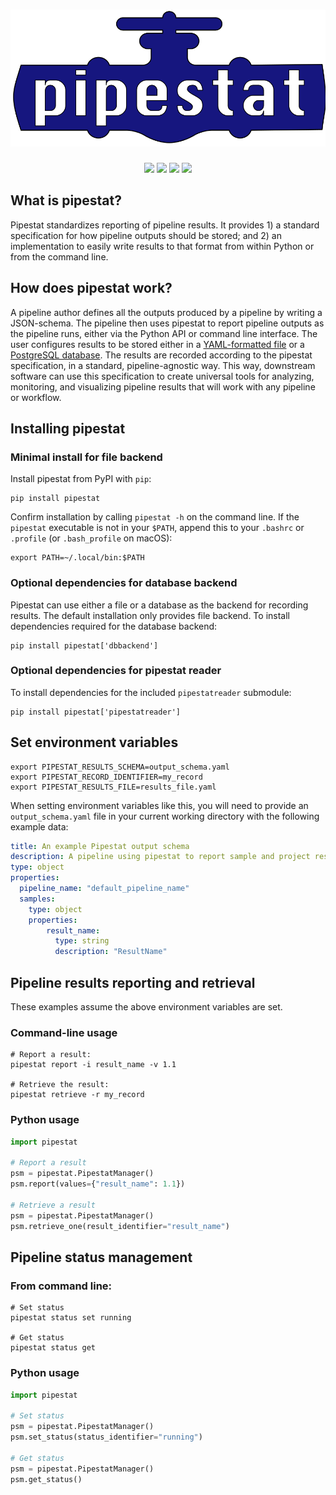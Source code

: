 # <img src="https://raw.githubusercontent.com/pepkit/pipestat/master/docs/img/pipestat_logo.svg?sanitize=true" alt="pipestat" class="img-header"/>

<p align="center">
<a href="https://pep.databio.org" alt="PEP compatible"><img src="https://pepkit.github.io/img/PEP-compatible-green.svg"/></a>
<a href="https://github.com/pepkit/pipestat/actions/workflows/run-pytest.yml" alt="Run pytests"><img src="https://github.com/pepkit/pipestat/workflows/Run%20pytests/badge.svg"/></a>
<a href="https://pypi.org/project/pipestat" alt="PyPI badge"><img src="https://img.shields.io/pypi/v/eido"/></a>
<a href="https://github.com/pepkit/pipestat" alt="GitHub source code"><img src="https://img.shields.io/badge/source-github-354a75?logo=github"/></a>
</p>


## What is pipestat?

Pipestat standardizes reporting of pipeline results. It provides 1) a standard specification for how pipeline outputs should be stored; and 2) an implementation to easily write results to that format from within Python or from the command line.

## How does pipestat work?

A pipeline author defines all the outputs produced by a pipeline by writing a JSON-schema. The pipeline then uses pipestat to report pipeline outputs as the pipeline runs, either via the Python API or command line interface. The user configures results to be stored either in a [YAML-formatted file](https://yaml.org/spec/1.2/spec.html) or a [PostgreSQL database](https://www.postgresql.org/). The results are recorded according to the pipestat specification, in a standard, pipeline-agnostic way. This way, downstream software can use this specification to create universal tools for analyzing, monitoring, and visualizing pipeline results that will work with any pipeline or workflow.

<!-- TODO: This needs a graphical representation here. -->


## Installing pipestat

### Minimal install for file backend

Install pipestat from PyPI with `pip`: 

```
pip install pipestat
```

Confirm installation by calling `pipestat -h` on the command line. If the `pipestat` executable is not in your `$PATH`, append this to your `.bashrc` or `.profile` (or `.bash_profile` on macOS):

```console
export PATH=~/.local/bin:$PATH
```

### Optional dependencies for database backend

Pipestat can use either a file or a database as the backend for recording results. The default installation only provides file backend. To install dependencies required for the database backend:

```
pip install pipestat['dbbackend']
```

### Optional dependencies for pipestat reader

To install dependencies for the included `pipestatreader` submodule:

```
pip install pipestat['pipestatreader']
```

## Set environment variables

<!-- TODO: What is going on here? This needs a sentence of explanation before jumping into a code block -->

```console
export PIPESTAT_RESULTS_SCHEMA=output_schema.yaml
export PIPESTAT_RECORD_IDENTIFIER=my_record
export PIPESTAT_RESULTS_FILE=results_file.yaml
```

When setting environment variables like this, you will need to provide an `output_schema.yaml` file in your current working directory with the following example data:

```yaml
title: An example Pipestat output schema
description: A pipeline using pipestat to report sample and project results.
type: object
properties:
  pipeline_name: "default_pipeline_name"
  samples:
    type: object
    properties:
        result_name:
          type: string
          description: "ResultName"
```

## Pipeline results reporting and retrieval

These examples assume the above environment variables are set.

### Command-line usage

```console
# Report a result:
pipestat report -i result_name -v 1.1

# Retrieve the result:
pipestat retrieve -r my_record
```

### Python usage

```python
import pipestat

# Report a result
psm = pipestat.PipestatManager()
psm.report(values={"result_name": 1.1})

# Retrieve a result
psm = pipestat.PipestatManager()
psm.retrieve_one(result_identifier="result_name")
```

## Pipeline status management

### From command line:



```console
# Set status
pipestat status set running

# Get status
pipestat status get
```

### Python usage


```python
import pipestat

# Set status
psm = pipestat.PipestatManager()
psm.set_status(status_identifier="running")

# Get status
psm = pipestat.PipestatManager()
psm.get_status()
```

